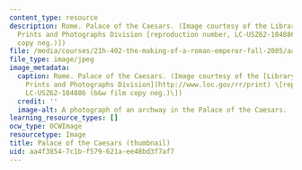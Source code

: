 ```yaml
---
content_type: resource
description: Rome. Palace of the Caesars. (Image courtesy of the Library of Congress,
  Prints and Photographs Division [reproduction number, LC-USZ62-104886 (b&w film
  copy neg.)])
file: /media/courses/21h-402-the-making-of-a-roman-emperor-fall-2005/aa4f38547c1bf579621aee48bd3f7af7_21h-402f05-th.jpg
file_type: image/jpeg
image_metadata:
  caption: Rome. Palace of the Caesars. (Image courtesy of the [Library of Congress,
    Prints and Photographs Division](http://www.loc.gov/rr/print) \[reproduction number,
    LC-USZ62-104886 (b&w film copy neg.)\])
  credit: ''
  image-alt: A photograph of an archway in the Palace of the Caesars.
learning_resource_types: []
ocw_type: OCWImage
resourcetype: Image
title: Palace of the Caesars (thumbnail)
uid: aa4f3854-7c1b-f579-621a-ee48bd3f7af7
---
```

